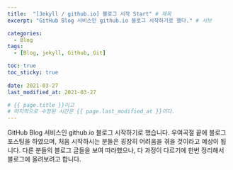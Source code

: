 ```yaml
---
title:  "[Jekyll / github.io] 블로그 시작 Start" # 제목
excerpt: "GitHub Blog 서비스인 github.io 블로그 시작하기로 했다." # 서브

categories:
  - Blog
tags:
  - [Blog, jekyll, Github, Git]

toc: true
toc_sticky: true
 
date: 2021-03-27
last_modified_at: 2021-03-27

# {{ page.title }}이고
# 마지막으로 수정된 시간은 {{ page.last_modified_at }}이다.
---
```


GitHub Blog 서비스인 github.io 블로그 시작하기로 했습니다.
우여곡절 끝에 블로그 포스팅을 하였으며, 처음 시작하시는 분들은 굉장히 어려움을 겪을 것이라고 예상이 됩니다.
다른 분들의 블로그 글들을 보여 따라했으나, 다 과정이 다르기에 한번 정리해서 블로그에 올려보려고 합니다.
